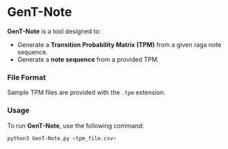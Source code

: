 # **GenT-Note**  

**GenT-Note** is a tool designed to:  
- Generate a **Transition Probability Matrix (TPM)** from a given raga note sequence.  
- Generate a **note sequence** from a provided TPM.  

### **File Format**  
Sample TPM files are provided with the `.tpm` extension.  

### **Usage**  
To run **GenT-Note**, use the following command:  

```bash
python3 GenT-Note.py <tpm_file.csv>

